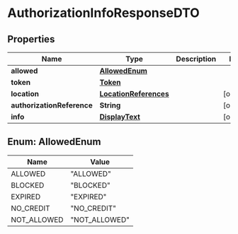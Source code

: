 # AuthorizationInfoResponseDTO

## Properties
Name | Type | Description | Notes
------------ | ------------- | ------------- | -------------
**allowed** | [**AllowedEnum**](#AllowedEnum) |  | 
**token** | [**Token**](Token.md) |  | 
**location** | [**LocationReferences**](LocationReferences.md) |  |  [optional]
**authorizationReference** | **String** |  |  [optional]
**info** | [**DisplayText**](DisplayText.md) |  |  [optional]

<a name="AllowedEnum"></a>
## Enum: AllowedEnum
Name | Value
---- | -----
ALLOWED | &quot;ALLOWED&quot;
BLOCKED | &quot;BLOCKED&quot;
EXPIRED | &quot;EXPIRED&quot;
NO_CREDIT | &quot;NO_CREDIT&quot;
NOT_ALLOWED | &quot;NOT_ALLOWED&quot;
